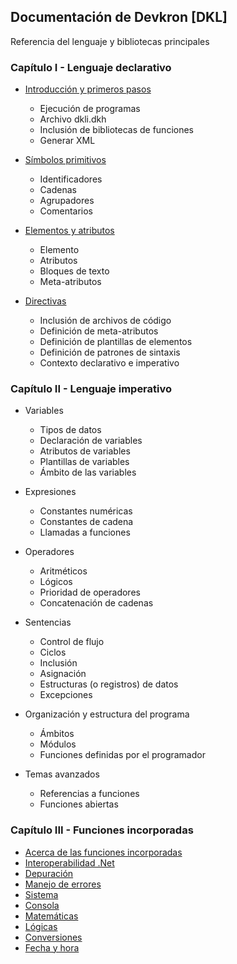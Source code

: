 ## Documentación de Devkron [DKL]
Referencia del lenguaje y bibliotecas principales

### Capítulo I - Lenguaje declarativo

* [Introducción y primeros pasos](Referencia-del-lenguaje-Devkron/Introduccion/Primeros-pasos.md)
  * Ejecución de programas
  * Archivo dkli.dkh
  * Inclusión de bibliotecas de funciones
  * Generar XML	

* [Símbolos primitivos](Referencia-del-lenguaje-Devkron/Introduccion/Simbolos-primitivos.md)
  * Identificadores
  * Cadenas
  * Agrupadores
  * Comentarios

* [Elementos y atributos](Referencia-del-lenguaje-Devkron/Introduccion/Elementos-y-atributos.md)
  * Elemento
  * Atributos
  * Bloques de texto
  * Meta-atributos

* [Directivas](Referencia-del-lenguaje-Devkron/Introduccion/Directivas.md)
  * Inclusión de archivos de código
  * Definición de meta-atributos
  * Definición de plantillas de elementos
  * Definición de patrones de sintaxis
  * Contexto declarativo e imperativo
    
### Capítulo II - Lenguaje imperativo

* Variables
	* Tipos de datos
	* Declaración de variables
	* Atributos de variables
	* Plantillas de variables
	* Ámbito de las variables

* Expresiones
	* Constantes numéricas
	* Constantes de cadena
	* Llamadas a funciones

* Operadores
	* Aritméticos
	* Lógicos
	* Prioridad de operadores
	* Concatenación de cadenas

* Sentencias
	* Control de flujo
	* Ciclos
	* Inclusión
	* Asignación
	* Estructuras (o registros) de datos
	* Excepciones

* Organización y estructura del programa
	* Ámbitos
	* Módulos
	* Funciones definidas por el programador

* Temas avanzados
	* Referencias a funciones
	* Funciones abiertas

### Capítulo III - Funciones incorporadas

* [Acerca de las funciones incorporadas](Referencia-del-lenguaje-Devkron/Funciones-incorporadas/acerca-de-las-funciones-incorporadas.md)
* [Interoperabilidad .Net](Referencia-del-lenguaje-Devkron/Funciones-incorporadas/Interoperabilidad-dotNet.md)
* [Depuración](Referencia-del-lenguaje-Devkron/Funciones-incorporadas/depuracion.md)
* [Manejo de errores](Referencia-del-lenguaje-Devkron/Funciones-incorporadas/Manejo-de-errores.md)
* [Sistema](Referencia-del-lenguaje-Devkron/Funciones-incorporadas/Sistema.md)
* [Consola](Referencia-del-lenguaje-Devkron/Funciones-incorporadas/Consola.md)
* [Matemáticas](Referencia-del-lenguaje-Devkron/Funciones-incorporadas/Matematicas.md)
* [Lógicas](Referencia-del-lenguaje-Devkron/Funciones-incorporadas/Logicas.md)
* [Conversiones](Referencia-del-lenguaje-Devkron/Funciones-incorporadas/Conversiones.md)
* [Fecha y hora](Referencia-del-lenguaje-Devkron/Funciones-incorporadas/Fecha-y-hora.md)
